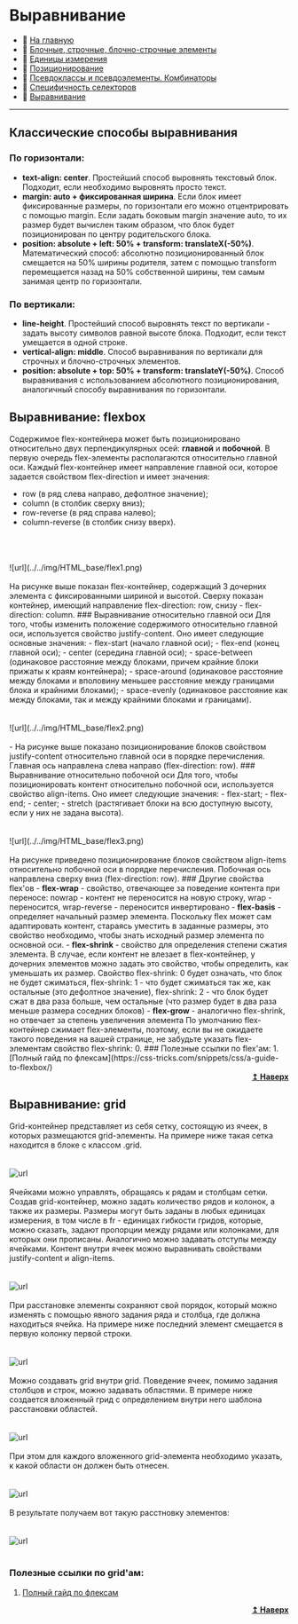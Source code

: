 # Выравнивание
- :page_with_curl: [На главную](../../../README.md)<br>
- :page_with_curl: [Блочные, строчные, блочно-строчные элементы](./block_inline_inline-block.md)<br>
- :page_with_curl: [Единицы измерения](./units.md)<br>
- :page_with_curl: [Позиционирование](./position.md)<br>
- :page_with_curl: [Псевдоклассы и псевдоэлементы. Комбинаторы](./pseudo_classes_pseudo-elements_combinators.md)<br>
- :page_with_curl: [Специфичность селекторов](./specificity.md)<br>
- :page_with_curl: [Выравнивание](./alignment.md)<br>
---
## Классические способы выравнивания
### По горизонтали:
- <b>text-align: center</b>. Простейший способ выровнять текстовый блок. Подходит, если необходимо выровнять просто текст.
- <b>margin: auto + фиксированная ширина</b>. Если блок имеет фиксированные размеры, по горизонтали его можно отцентрировать с помощью margin. Если задать боковым margin значение auto, то их размер будет вычислен таким образом, что блок будет позиционирован по центру родительского блока.
- <b>position: absolute + left: 50% + transform: translateX(-50%)</b>. Математический способ: абсолютно позиционированный блок смещается на 50% ширины родителя, затем с помощью transform перемещается назад на 50% собственной ширины, тем самым занимая центр по горизонтали.
### По вертикали:
- <b>line-height</b>. Простейший способ выровнять текст по вертикали - задать высоту символов равной высоте блока. Подходит, если текст умещается в одной строке.
- <b>vertical-align: middle</b>. Способ выравнивания по вертикали для строчных и блочно-строчных элементов.
- <b>position: absolute + top: 50% + transform: translateY(-50%)</b>. Способ выравнивания с использованием абсолютного позиционирования, аналогичный способу выравнивания по горизонтали.
## Выравнивание: flexbox
Содержимое flex-контейнера может быть позиционировано относительно двух перпендикулярных осей: <b>главной</b> и <b>побочной</b>. В первую очередь flex-элементы располагаются относительно главной оси. Каждый flex-контейнер имеет направление главной оси, которое задается свойством flex-direction и имеет значения:
- row (в ряд слева направо, дефолтное значение);
- column (в столбик сверху вниз);
- row-reverse (в ряд справа налево);
- column-reverse (в столбик снизу вверх).
<br>
<br>
<br>
![url](../../img/HTML_base/flex1.png)
<br>
<br>
На рисунке выше показан flex-контейнер, содержащий 3 дочерних элемента с фиксированными шириной и высотой. Сверху показан контейнер, имеющий направление flex-direction: row, снизу - flex-direction: column.
### Выравнивание относительно главной оси
Для того, чтобы изменить положение содержимого относительно главной оси, используется свойство justify-content. Оно имеет следующие основные значения:
- flex-start (начало главной оси);
- flex-end (конец главной оси);
- center (середина главной оси);
- space-between (одинаковое расстояние между блоками, причем крайние блоки прижаты к краям контейнера);
- space-around (одинаковое расстояние между блоками и вполовину меньшее расстояние между границами блока и крайними блоками);
- space-evenly (одинаковое расстояние как между блоками, так и между крайними блоками и границами).
<br>
<br>
<br>
![url](../../img/HTML_base/flex2.png)
<br>
<br>
- На рисунке выше показано позиционирование блоков свойством justify-content относительно главной оси в порядке перечисления. Главная ось направлена слева направо (flex-direction: row).
### Выравнивание относительно побочной оси
Для того, чтобы позиционировать контент относительно побочной оси, используется свойство align-items. Оно имеет следующие значения:
- flex-start;
- flex-end;
- center;
- stretch (растягивает блоки на всю доступную высоту, если у них не задана высота).
<br>
<br>
<br>
![url](../../img/HTML_base/flex3.png)
<br>
<br>
  На рисунке приведено позиционирование блоков свойством align-items относительно побочной оси в порядке перечисления. Побочная ось направлена сверху вниз (flex-direction: row).
### Другие свойства flex'ов
- <b>flex-wrap</b> - свойство, отвечающее за поведение контента при переносе: nowrap - контент не переносится на новую строку, wrap - переносится, wrap-reverse - переносится инвертировано
- <b>flex-basis</b> - определяет начальный размер элемента. Поскольку flex может сам адаптировать контент, стараясь уместить в заданные размеры, это свойство необходимо, чтобы знать исходный размер элемента по основной оси.
- <b>flex-shrink</b> - свойство для определения степени сжатия элемента. В случае, если контент не влезает в flex-контейнер, у дочерних элементов можно задать это свойство, чтобы определить, как уменьшать их размер. Свойство flex-shrink: 0 будет означать, что блок не будет сжиматься, flex-shrink: 1 - что будет сжиматься так же, как остальные (это дефолтное значение), flex-shrink: 2 - что блок будет сжат в два раза больше, чем остальные (что размер будет в два раза меньше размера соседних блоков)
- <b>flex-grow</b> - аналогично flex-shrink, но отвечает за степень увеличения элемента
По умолчанию flex-контейнер сжимает flex-элементы, поэтому, если вы не ожидаете такого поведения на вашей странице, не забудьте указать flex-элементам свойство flex-shrink: 0.
### Полезные ссылки по flex'ам:
1. [Полный гайд по флексам](https://css-tricks.com/snippets/css/a-guide-to-flexbox/)
<div align="right">
  <b><a href="#">↥ Наверх</a></b>
</div>

## Выравнивание: grid
Grid-контейнер представляет из себя сетку, состоящую из ячеек, в которых размещаются grid-элементы. На примере ниже такая сетка находится в блоке с классом .grid.
<br>
<br>
<br>
![url](../../img/HTML_base/grid1.png)
<br>
<br>
Ячейками можно управлять, обращаясь к рядам и столбцам сетки. Создав grid-контейнер, можно задать количество рядов и колонок, а также их размеры. Размеры могут быть заданы в любых единицах измерения, в том числе в fr - единицах гибкости гридов, которые, можно сказать, задают пропорции между рядами или колонками, для которых они прописаны. Аналогично можно задавать отступы между ячейками. Контент внутри ячеек можно выравнивать свойствами justify-content и align-items.
<br>
<br>
<br>
![url](../../img/HTML_base/grid2.png)
<br>
<br>
При расстановке элементы сохраняют свой порядок, который можно изменять с помощью явного задания ряда и столбца, где должна находиться ячейка. На примере ниже последний элемент смещается в первую колонку первой строки.
<br>
<br>
<br>
![url](../../img/HTML_base/grid3.png)
<br>
<br>
Можно создавать grid внутри grid. Поведение ячеек, помимо задания столбцов и строк, можно задавать областями. В примере ниже создается вложенный грид с определением внутри него шаблона расстановки областей.
<br>
<br>
<br>
![url](../../img/HTML_base/grid4.png)
<br>
<br>
При этом для каждого вложенного grid-элемента необходимо указать, к какой области он должен быть отнесен.
<br>
<br>
<br>
![url](../../img/HTML_base/grid5.png)
<br>
<br>
В результате получаем вот такую расстновку элементов:
<br>
<br>
<br>
![url](../../img/HTML_base/grid6.png)
<br>
<br>
### Полезные ссылки по grid'ам:
1. [Полный гайд по флексам](https://css-tricks.com/snippets/css/a-guide-to-flexbox/)
<div align="right">
  <b><a href="#">↥ Наверх</a></b>
</div>